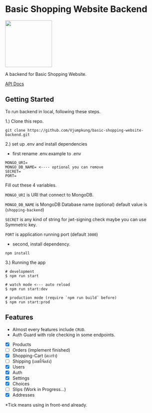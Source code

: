 # Basic Shopping Website Backend

<img src="https://res.cloudinary.com/dtyymlemv/image/upload/b_white/v1705941451/basic-shopping-website/m9ga7odxqi2olz4somzu.png" width=150 height=150>

A backend for Basic Shopping Website.

[API Docs](http://api.basic-shopping-website.vjumpkung.dynv6.net/docs)

## Getting Started

To run backend in local, following these steps.

1.) Clone this repo.

```
git clone https://github.com/Vjumpkung/basic-shopping-website-backend.git
```

2.) set up .env and install dependencies
- first rename .env.example to .env 
  
```env
MONGO_URI=
MONGO_DB_NAME= <---- optional you can remove
SECRET=
PORT=
```

Fill out these 4 variables.

`MONGO_URI` is URI that connect to MongoDB.

`MONGO_DB_NAME` is MongoDB Database name (optional) default value is (`shopping-backend`)

`SECRET` is any kind of string for jwt-signing check maybe you can use Symmetric key.

`PORT` is application running port (default `3000`)

- second, install dependency.
```
npm install
```

3.) Running the app

```
# development
$ npm run start

# watch mode <--- auto reload
$ npm run start:dev

# production mode (require `npm run build` before)
$ npm run start:prod
```

## Features 

- Almost every features include `CRUD`.
- Auth Guard with role checking in some endpoints.

- [x] Products
- [ ] Orders (implement finished)
- [x] Shopping-Cart (ตะกร้า)
- [ ] Shipping (เลขที่จัดส่ง)
- [x] Users 
- [x] Auth
- [x] Settings
- [x] Choices
- [ ] Slips (Work in Progress...)
- [x] Addresses
  
*Tick means using in front-end already.